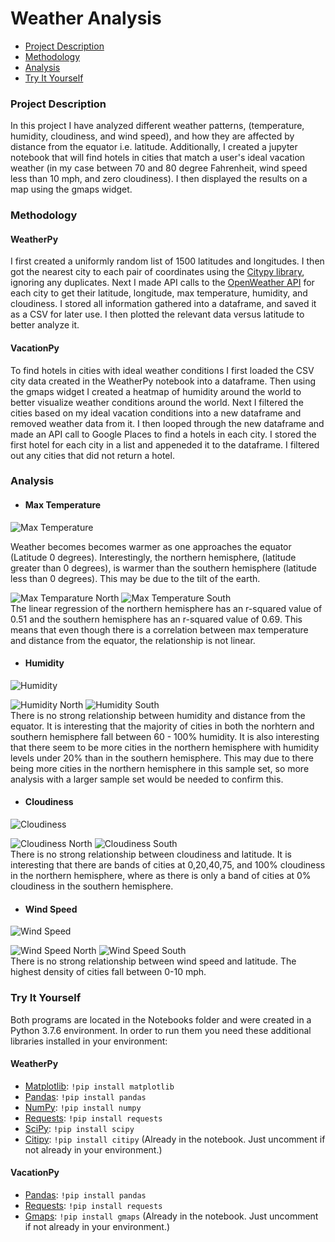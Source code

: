 # Weather Analysis
* [Project Description](#project-description)  
* [Methodology](#methodology) 
* [Analysis](#analysis)  
* [Try It Yourself](#try-it-yourself)

### Project Description
In this project I have analyzed different weather patterns, (temperature, humidity, cloudiness, and wind speed), and how they are affected by distance from the equator i.e. latitude. Additionally, I created a jupyter notebook that will find hotels in cities that match a user's ideal vacation weather (in my case between 70 and 80 degree Fahrenheit, wind speed less than 10 mph, and zero cloudiness). I then displayed the results on a map using the gmaps widget.

### Methodology

#### WeatherPy
I first created a uniformly random list of 1500 latitudes and longitudes. I then got the nearest city to each pair of coordinates using the [Citypy library](https://pypi.org/project/citipy/), ignoring any duplicates. Next I  made API calls to the [OpenWeather API](https://openweathermap.org/api) for each city to get their latitude, longitude, max temperature, humidity, and cloudiness. I stored all information gathered into a dataframe, and saved it as a CSV for later use. I then plotted the relevant data versus latitude to better analyze it.

#### VacationPy
To find hotels in cities with ideal weather conditions I first loaded the CSV city data created in the WeatherPy notebook into a dataframe. Then using the gmaps widget I created a heatmap of humidity around the world to better visualize weather conditions around the world. Next I filtered the cities based on my ideal vacation conditions into a new dataframe and removed weather data from it. I then looped through the new dataframe and made an API call to Google Places to find a hotels in each city. I stored the first hotel for each city in a list and appeneded it to the dataframe. I filtered out any cities that did not return a hotel.

### Analysis
- #### Max Temperature
![Max Temperature](output_data/Max_Temp_vs_Latitude.png)

Weather becomes becomes warmer as one approaches the equator (Latitude 0 degrees). Interestingly, the northern hemisphere, (latitude greater than 0 degrees), is warmer than the southern hemisphere (latitude less than 0 degrees). This may be due to the tilt of the earth. 

![Max Temparature North](output_data/Max_Temp_vs_Latitude_North.png)  ![Max Temperature South](output_data/Max_Temp_vs_Latitude_South.png)  
The linear regression of the northern hemisphere has an r-squared value of  0.51 and the southern hemisphere has an r-squared value of 0.69. This means that even though there is a correlation between max temperature and distance from the equator, the relationship is not linear.

- #### Humidity
![Humidity](output_data/Humidity_vs_Latitude.png)

![Humidity North](output_data/Humidity_vs_Latitude_North.png) ![Humidity South](output_data/Humidity_vs_Latitude_South.png)  
There is no strong relationship between humidity and distance from the equator. It is interesting that the majority of cities in both the norhtern and southern hemisphere fall between 60 - 100% humidity. It is also interesting that there seem to be more cities in the northern hemisphere with humidity levels under 20% than in the southern hemisphere. This may due to there being more cities in the northern hemisphere in this sample set, so more analysis with a larger sample set would be needed to confirm this.


- #### Cloudiness
![Cloudiness](output_data/Cloudiness_vs_Latitude.png)

![Cloudiness North](output_data/Cloudiness_vs_Latitude_North.png) ![Cloudiness South](output_data/Cloudiness_vs_Latitude_South.png)  
There is no strong relationship between cloudiness and latitude. It is interesting that there are bands of cities at 0,20,40,75, and 100% cloudiness in the northern hemisphere, where as there is only a band of cities at 0% cloudiness in the southern hemisphere.


- #### Wind Speed
![Wind Speed](output_data/Wind_Speed_vs_Latitude.png)

![Wind Speed North](output_data/Wind_Speed_vs_Latitude_North.png) ![Wind Speed South](output_data/Wind_Speed_vs_Latitude_South.png)  
There is no strong relationship between wind speed and latitude. The highest density of cities fall between 0-10 mph.  
### Try It Yourself
Both programs are located in the Notebooks folder and were created in a Python 3.7.6 environment. In order to run them you need these additional libraries installed in your environment:
#### WeatherPy
* [Matplotlib](https://matplotlib.org/): `!pip install matplotlib`  
* [Pandas](https://pandas.pydata.org/): `!pip install pandas`
* [NumPy](https://numpy.org/): `!pip install numpy`
* [Requests](https://requests.readthedocs.io/en/master/): `!pip install requests`
* [SciPy](https://www.scipy.org/): `!pip install scipy`
* [Citipy](https://github.com/wingchen/citipy): `!pip install citipy` (Already in the notebook. Just uncomment if not already in your environment.)

#### VacationPy
* [Pandas](https://pandas.pydata.org/): `!pip install pandas`
* [Requests](https://requests.readthedocs.io/en/master/): `!pip install requests`
* [Gmaps](https://github.com/pbugnion/gmaps): `!pip install gmaps` (Already in the notebook. Just uncomment if not already in your environment.)
